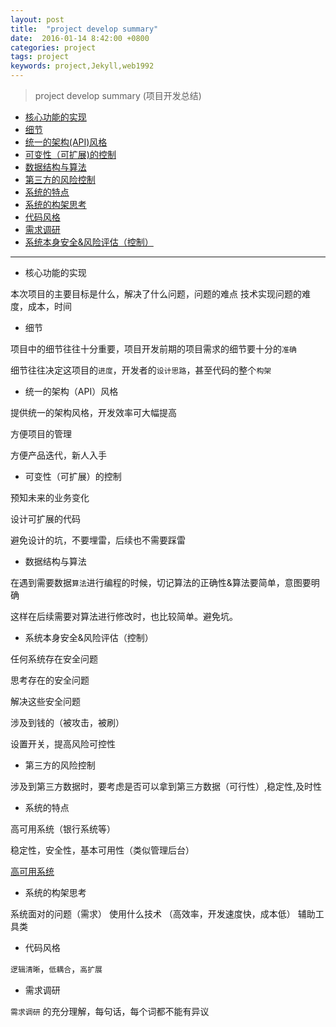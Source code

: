 ```yaml
---
layout: post
title:  "project develop summary"
date:  2016-01-14 8:42:00 +0800
categories: project
tags: project
keywords: project,Jekyll,web1992
---
```



> project develop summary (项目开发总结)
> 

- [核心功能的实现](#v1)
- [细节](#v2)
- [统一的架构(API)风格](#v3)
- [可变性（可扩展)的控制](#v4)
- [数据结构与算法](#v5)
- [第三方的风险控制](#v6)
- [系统的特点](#v7)
- [系统的构架思考](#v8)
- [代码风格](#v9)
- [需求调研](#v10)
- [系统本身安全&风险评估（控制）](#v11)

<!--more-->

-------------



- 核心功能的实现 <a name="v1">&nbsp;</a>


本次项目的主要目标是什么，解决了什么问题，问题的难点
技术实现问题的难度，成本，时间


- 细节 <a name="v2">&nbsp;</a>


项目中的细节往往十分重要，项目开发前期的项目需求的细节要十分的`准确`

细节往往决定这项目的`进度`，开发者的`设计思路`，甚至代码的整个`构架`


- 统一的架构（API）风格 <a name="v3"></a>


提供统一的架构风格，开发效率可大幅提高

方便项目的管理

方便产品迭代，新人入手


- 可变性（可扩展）的控制 <a name="v4"></a>


预知未来的业务变化

设计可扩展的代码

避免设计的坑，不要埋雷，后续也不需要踩雷


- 数据结构与算法 <a name="v5"></a>


在遇到需要数据`算法`进行编程的时候，切记算法的正确性&算法要简单，意图要明确

这样在后续需要对算法进行修改时，也比较简单。避免坑。


- 系统本身安全&风险评估（控制）<a name="v11"></a>


任何系统存在安全问题

思考存在的安全问题

解决这些安全问题

涉及到钱的（被攻击，被刷）

设置开关，提高风险可控性


- 第三方的风险控制 <a name="v6"></a>


涉及到第三方数据时，要考虑是否可以拿到第三方数据（可行性）,稳定性,及时性


- 系统的特点<a name="v7"></a>


高可用系统（银行系统等）

稳定性，安全性，基本可用性（类似管理后台）

[高可用系统](#hi)


- 系统的构架思考<a name="v8"></a>


系统面对的问题（需求）
使用什么技术 （高效率，开发速度快，成本低）
辅助工具类


- 代码风格<a name="v9" id="v10"></a>


`逻辑清晰`，`低耦合`，`高扩展`


- 需求调研<a name="v10" id="v10"></a>


`需求调研` 的充分理解，每句话，每个词都不能有异议


[#v1]:v1
[#v2]:v2
[#v3]:v3
[#v4]:v4
[#v5]:v5
[#v6]:v6
[#v7]:v7
[#v8]:v8
[#v9]:v9
[#v10]:v10
[#v11]:v11
[#hi]:http://coolshell.cn/articles/17459.html#more-17459



